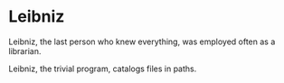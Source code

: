 # Leibniz

Leibniz, the last person who knew everything, was employed often as a librarian.

Leibniz, the trivial program, catalogs files in paths.
